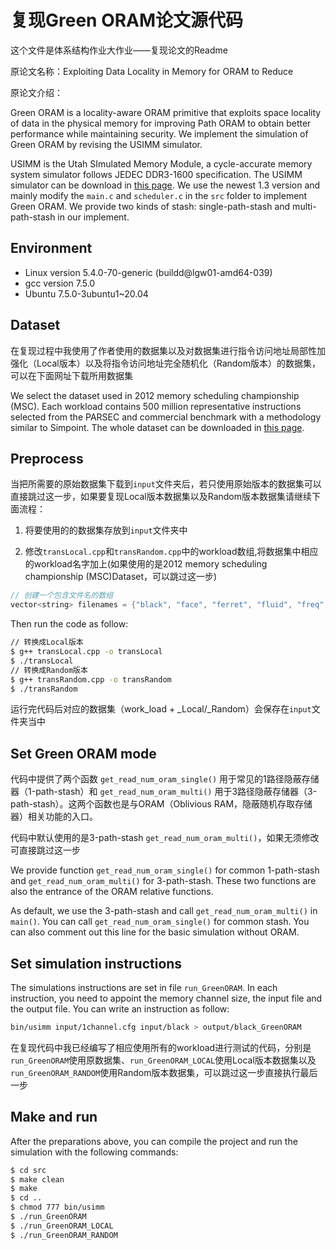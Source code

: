 # 复现Green ORAM论文源代码

这个文件是体系结构作业大作业——复现论文的Readme

原论文名称：Exploiting Data Locality in Memory for ORAM to Reduce

原论文介绍：

Green ORAM is a locality-aware ORAM primitive that exploits space locality of data in the physical memory for improving Path ORAM to obtain better performance while maintaining security. We implement the simulation of Green ORAM by revising the USIMM simulator.

USIMM is the Utah SImulated Memory Module, a cycle-accurate memory system simulator follows JEDEC DDR3-1600 specification. The USIMM simulator can be download in [this page](http://utaharch.blogspot.com/2012/02/usimm.html). We use the newest 1.3 version and mainly modify the `main.c` and `scheduler.c` in the `src` folder to implement Green ORAM. We provide two kinds of stash: single-path-stash and multi-path-stash in our implement.



## Environment

- Linux version 5.4.0-70-generic (buildd@lgw01-amd64-039)
- gcc version 7.5.0
- Ubuntu 7.5.0-3ubuntu1~20.04



## Dataset

在复现过程中我使用了作者使用的数据集以及对数据集进行指令访问地址局部性加强化（Local版本）以及将指令访问地址完全随机化（Random版本）的数据集，可以在下面网址下载所用数据集

We select the dataset used in 2012 memory scheduling championship (MSC). Each workload contains 500 million representative instructions selected from the PARSEC and commercial benchmark with a methodology similar to Simpoint. The whole dataset can be downloaded in [this page](https://www.cs.utah.edu/~rajeev/jwac12/results_table.html).



## Preprocess

当把所需要的原始数据集下载到`input`文件夹后，若只使用原始版本的数据集可以直接跳过这一步，如果要复现Local版本数据集以及Random版本数据集请继续下面流程：

1. 将要使用的的数据集存放到`input`文件夹中

2. 修改`transLocal.cpp`和`transRandom.cpp`中的workload数组,将数据集中相应的workload名字加上(如果使用的是2012 memory scheduling championship (MSC)Dataset，可以跳过这一步)

```cpp
// 创建一个包含文件名的数组
vector<string> filenames = {"black", "face", "ferret", "fluid", "freq", "stream", "swapt", "comm1", "comm2", "comm3", "comm4", "comm5"};
```


Then run the code as follow:

```sh
// 转换成Local版本
$ g++ transLocal.cpp -o transLocal
$ ./transLocal
// 转换成Random版本
$ g++ transRandom.cpp -o transRandom
$ ./transRandom
```

运行完代码后对应的数据集（work_load + _Local/_Random）会保存在`input`文件夹当中

## Set Green ORAM mode

代码中提供了两个函数 `get_read_num_oram_single()` 用于常见的1路径隐蔽存储器（1-path-stash）和 `get_read_num_oram_multi()` 用于3路径隐蔽存储器（3-path-stash）。这两个函数也是与ORAM（Oblivious RAM，隐蔽随机存取存储器）相关功能的入口。

代码中默认使用的是3-path-stash `get_read_num_oram_multi()`，如果无须修改可直接跳过这一步

We provide function `get_read_num_oram_single()` for common 1-path-stash and `get_read_num_oram_multi()` for 3-path-stash. These two functions are also the entrance of the ORAM relative functions.



As default, we use the 3-path-stash and call `get_read_num_oram_multi()` in `main()`. You can call  `get_read_num_oram_single()` for common stash. You can also comment out this line for the basic simulation without ORAM.



## Set simulation instructions

The simulations instructions are set in file `run_GreenORAM`. In each instruction, you need to appoint the memory channel size, the input file and the output file. You can write an instruction as follow:

```sh
bin/usimm input/1channel.cfg input/black > output/black_GreenORAM
```

在复现代码中我已经编写了相应使用所有的workload进行测试的代码，分别是`run_GreenORAM`使用原数据集、`run_GreenORAM_LOCAL`使用Local版本数据集以及`run_GreenORAM_RANDOM`使用Random版本数据集，可以跳过这一步直接执行最后一步



## Make and run

After the preparations above, you can compile the project and run the simulation with the following commands:

```sh
$ cd src
$ make clean
$ make
$ cd ..
$ chmod 777 bin/usimm
$ ./run_GreenORAM
$ ./run_GreenORAM_LOCAL
$ ./run_GreenORAM_RANDOM 
```

